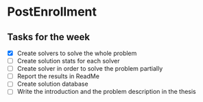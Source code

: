 # PostEnrollment

## Tasks for the week

* [x] Create solvers to solve the whole problem
*  [ ] Create solution stats for each solver
*  [ ] Create solver in order to solve the problem partially
*  [ ] Report the results in ReadMe
*  [ ] Create solution database
*  [ ] Write the introduction and the problem description in the thesis
